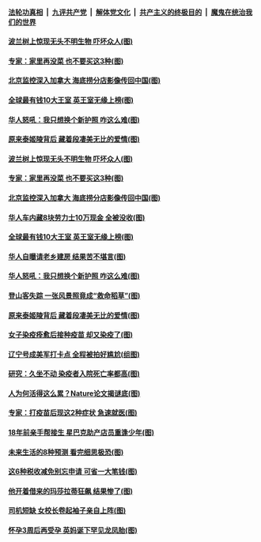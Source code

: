 ####  [法轮功真相](../../../../basic/blob/master/README.md?t=04202331) &nbsp;|&nbsp; [九评共产党](../../../../9ping.md/blob/master/README.md?t=04202331) &nbsp;|&nbsp; [解体党文化](../../../../jtdwh.md/blob/master/README.md?t=04202331)  &nbsp;|&nbsp; [共产主义的终极目的](../../../../gczydzjmd.md/blob/master/README.md?t=04202331) &nbsp;|&nbsp; [魔鬼在统治我们的世界](../../../../mgztzwmdsj.md/blob/master/README.md?t=04202331) 

#### [波兰树上惊现无头不明生物 吓坏众人(图)](../pages/p3/969324.md?t=04202331) 

#### [专家：家里再没菜 也不要买这3种(图)](../pages/p3/969320.md?t=04202331) 

#### [北京监控深入加拿大 海底捞分店影像传回中国(图)](../pages/p3/969302.md?t=04202331) 

#### [全球最有钱10大王室 英王室无缘上榜(图)](../pages/p3/969267.md?t=04202331) 

#### [华人怒吼：我只想换个新护照 咋这么难(图)](../pages/p3/969250.md?t=04202331) 

#### [原来泰姬陵背后 藏着段凄美无比的爱情(图)](../pages/p3/968850.md?t=04202331) 

#### [波兰树上惊现无头不明生物 吓坏众人(图)](../pages/p3/969324.md?t=04202331) 

#### [专家：家里再没菜 也不要买这3种(图)](../pages/p3/969320.md?t=04202331) 

#### [北京监控深入加拿大 海底捞分店影像传回中国(图)](../pages/p3/969302.md?t=04202331) 

#### [华人车内藏8块劳力士10万现金 全被没收(图)](../pages/p3/969269.md?t=04202331) 

#### [全球最有钱10大王室 英王室无缘上榜(图)](../pages/p3/969267.md?t=04202331) 

#### [华人自曝请老乡建房 结果苦不堪言(图)](../pages/p3/969253.md?t=04202331) 

#### [华人怒吼：我只想换个新护照 咋这么难(图)](../pages/p3/969250.md?t=04202331) 

#### [登山客失踪 一张风景照竟成“救命稻草”(图)](../pages/p3/969186.md?t=04202331) 

#### [原来泰姬陵背后 藏着段凄美无比的爱情(图)](../pages/p3/968850.md?t=04202331) 

#### [女子染疫痊愈后接种疫苗 却又染疫了(图)](../pages/p3/969171.md?t=04202331) 

#### [辽宁号成美军打卡点 全程被拍好尴尬(组图)](../pages/p3/969150.md?t=04202331) 

#### [研究：久坐不动 染疫者入院死亡率都高(图)](../pages/p3/969148.md?t=04202331) 

#### [人为何活得这么累？Nature论文揭谜底(图)](../pages/p3/969075.md?t=04202331) 

#### [专家：打疫苗后现这2种症状 急速就医(图)](../pages/p3/969069.md?t=04202331) 

#### [18年前亲手帮接生 星巴克助产店员重逢少年(图)](../pages/p3/969050.md?t=04202331) 

#### [未来生活的8种预测 看完细思极恐(图)](../pages/p3/968750.md?t=04202331) 

#### [这6种税收减免别忘申请 可省一大笔钱(图)](../pages/p3/968997.md?t=04202331) 

#### [他开着借来的玛莎拉蒂狂飙 结果惨了(图)](../pages/p3/968968.md?t=04202331) 

#### [司机短缺 女校长卷起袖子亲自上阵(图)](../pages/p3/968965.md?t=04202331) 

#### [怀孕3周后再受孕 英妈诞下罕见龙凤胎(图)](../pages/p3/968963.md?t=04202331) 

